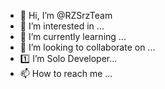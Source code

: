 - 👋 Hi, I’m @RZSrzTeam
- 👀 I’m interested in ...
- 🌱 I’m currently learning ...
- 💞️ I’m looking to collaborate on ...
- 1️⃣ I’m Solo Developer...
- 📫 How to reach me ...

<!---
RZSrzTeam/RZSrzTeam is a ✨ special ✨ repository because its `README.md` (this file) appears on your GitHub profile.
You can click the Preview link to take a look at your changes.
--->
